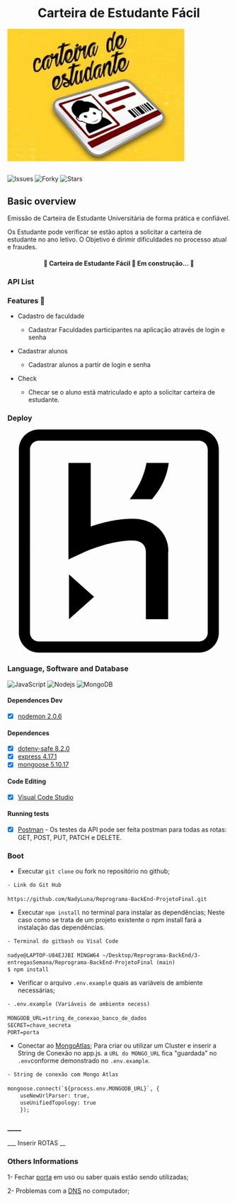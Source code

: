 <h1 align="center"> Carteira de Estudante Fácil </h1>

 <p>
    <img src="img/CarteiraEstudante.jpg" align="center" width="400px" > 
    <br> </br>
</p>


 ![Issues](https://img.shields.io/github/issues/NadyLuna/Reprograma-BackEnd-ProjetoFinal)
 ![Forky](https://img.shields.io/github/forks/NadyLuna/Reprograma-BackEnd-ProjetoFinal)
 ![Stars](https://img.shields.io/github/stars/NadyLuna/Reprograma-BackEnd-ProjetoFinal)

## Basic overview
 
 Emissão de Carteira de Estudante Universitária de forma prática e confiável.

 Os Estudante pode verificar se estão aptos a solicitar a carteira de estudante no ano letivo.
 O Objetivo é dirimir dificuldades no processo atual e fraudes.

 <h4 align="center"> 
	🚧  Carteira de Estudante Fácil 🚀 Em construção...  🚧
</h4>

### API List


### Features :checkered_flag:
- Cadastro de faculdade
   - Cadastrar Faculdades participantes na aplicação através de login e senha

- Cadastrar alunos
   - Cadastrar alunos a partir de login e senha

- Check  
   - Checar se o aluno está matriculado e apto a solicitar carteira de estudante.

### Deploy
<svg role="img" viewBox="0 0 24 24" xmlns="https://finalproject-reprograma.herokuapp.com/"><title>Carteira de Estudante Fácil</title>
<path d="M20.61 0H3.39C2.189 0 1.23.96 1.23 2.16v19.681c0 1.198.959 2.159 2.16 2.159h17.22c1.2 0 2.159-.961 2.159-2.159V2.16C22.77.96 21.811 0 20.61 0zm.96 21.841c0 .539-.421.96-.96.96H3.39c-.54 0-.96-.421-.96-.96V2.16c0-.54.42-.961.96-.961h17.22c.539 0 .96.421.96.961v19.681zM6.63 20.399L9.33 18l-2.7-2.4v4.799zm9.72-9.719c-.479-.48-1.379-1.08-2.879-1.08-1.621 0-3.301.421-4.5.84V3.6h-2.4v10.38l1.68-.78s2.76-1.26 5.16-1.26c1.2 0 1.5.66 1.5 1.26v7.2h2.4v-7.2c.059-.179.059-1.501-.961-2.52zM13.17 7.5h2.4c1.08-1.26 1.62-2.521 1.8-3.9h-2.399c-.241 1.379-.841 2.64-1.801 3.9z"/></svg>



### Language, Software and Database

![JavaScript](https://img.shields.io/badge/-JavaScript-black?style=flat-square&logo=javascript)  ![Nodejs](https://img.shields.io/badge/NodeJs-339933.svg?logo=node.js&logoColor=white)  ![MongoDB](https://img.shields.io/badge/MongoDB-444444.svg?logo=mongoDB&logoColor=green)
#### Dependences Dev

 - [x] [nodemon 2.0.6](https://https://www.npmjs.com/package/nodemon)

#### Dependences
- [x] [dotenv-safe 8.2.0](https://https://www.npmjs.com/package/dotenv-safe)  
- [x] [express 4.17.1](https://https://expressjs.com/pt-br/)  
- [x] [mongoose 5.10.17](https://https://mongoosejs.com/docs/)  

#### Code Editing
- [x] [Visual Code Studio](https://https://code.visualstudio.com/) 

#### Running tests

- [x] [Postman](https://www.postman.com/) - Os testes da API pode ser feita postman para todas as rotas: GET, POST, PUT, PATCH e DELETE.
### __Boot__ 

- Executar `git clone` ou fork no repositório no github; 

```
- Link do Git Hub

https://github.com/NadyLuna/Reprograma-BackEnd-ProjetoFinal.git
```

- Executar  ```npm install``` no terminal para instalar as dependências; Neste caso como se trata de um projeto existente o npm install fará a instalação das dependências. 

```
- Terminal do gitbash ou Visal Code

nadye@LAPTOP-U84EJJBI MINGW64 ~/Desktop/Reprograma-BackEnd/3-entregasSemana/Reprograma-BackEnd-ProjetoFinal (main)
$ npm install
```

-  Verificar o arquivo `.env.example` quais as variáveis de ambiente necessárias;
```
- .env.example (Variáveis de ambiente necess)

MONGODB_URL=string_de_conexao_banco_de_dados
SECRET=chave_secreta
PORT=porta
```

- Conectar ao [MongoAtlas](https://www.mongodb.com/cloud/atlas); Para criar ou utilizar um Cluster e inserir a String de Conexão no app.js. a `URL do MONGO_URL` fica "guardada" no `.env`conforme demonstrado no `.env.example`.

``` 
- String de conexão com Mongo Atlas
   
mongoose.connect(`${process.env.MONGODB_URL}`, {
    useNewUrlParser: true,      
    useUnifiedTopology: true
    });
```



### ____

___ Inserir ROTAS __
### Others Informations

1- Fechar [porta](https://medium.com/@daniloassis.ti/como-finalizar-um-processo-em-aberto-no-windows-525652152902) em uso ou saber quais estão sendo utilizadas;

2- Problemas com a  [DNS](https://use.opendns.com/) no computador;



